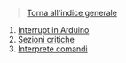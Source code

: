 >[Torna all'indice generale](index.md)
1. [Interrupt in Arduino](interruptsbase.md)
2. [Sezioni critiche](intsezionicritiche.md)
3. [Interprete comandi](serialeInterpreteComandi.md)
